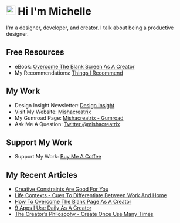 # <img src="https://media.giphy.com/media/hvRJCLFzcasrR4ia7z/giphy.gif" width="25px"> Hi I'm Michelle


I'm a designer, developer, and creator. I talk about being a productive designer.


## Free Resources
- eBook: [Overcome The Blank Screen As A Creator](https://gum.co/blank-screen)
- My Recommendations: [Things I Recommend](https://www.mishacreatrix.com/recommendations)

## My Work
- Design Insight Newsletter: [Design Insight](https://designinsight.substack.com/)
- Visit My Website: [Mishacreatrix](https://mishacreatrix.com/)
- My Gumroad Page: [Mishacreatrix - Gumroad](https://gumroad.com/mishacreatrix)
- Ask Me A Question: [Twitter @mishacreatrix](https://twitter.com/MishaCreatrix)

## Support My Work
- Support My Work: [Buy Me A Coffee](https://www.buymeacoffee.com/mishacreatrix)


## My Recent Articles

  * [Creative Constraints Are Good For You](https://mishacreatrix.com/creative-constraints)
  * [Life Contexts - Cues To Differentiate Between Work And Home](https://mishacreatrix.com/life-contexts)
  * [How To Overcome The Blank Page As A Creator](https://mishacreatrix.com/blank-screen-ebook)
  * [9 Apps I Use Daily As A Creator](https://mishacreatrix.com/daily-apps-2021)
  * [The Creator’s Philosophy - Create Once Use Many Times](https://mishacreatrix.com/create-once-use-many-times)
